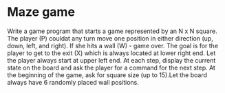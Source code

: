 # Maze game
Write a game program that starts a game represented by an N x N square. The player (P) couldat any turn move one position in either direction (up, down, left, and right). If she hits a wall (W) - game over. The goal is for the player to get to the exit (X) which is always located at lower right end. Let the player always start at upper left end. At each step, display the current state on the board and ask the player for a command for the next step. At the beginning of the game, ask for square size (up to 15).Let the board always have 6 randomly placed wall positions.
